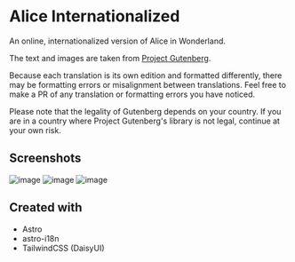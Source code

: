 # Alice Internationalized
An online, internationalized version of Alice in Wonderland.

The text and images are taken from [Project Gutenberg](https://www.gutenberg.org/).

Because each translation is its own edition and formatted differently, there may be formatting errors or misalignment between translations. Feel free to make a PR of any translation or formatting errors you have noticed.

Please note that the legality of Gutenberg depends on your country. If you are in a country where Project Gutenberg's library is not legal, continue at your own risk.

## Screenshots
![image](https://user-images.githubusercontent.com/95392008/213047956-2dc16489-8be1-4259-ad06-984c19c5d18d.png)
![image](https://user-images.githubusercontent.com/95392008/213048100-69f3c315-7e15-427f-ab0c-141fe175f8fc.png)
![image](https://user-images.githubusercontent.com/95392008/213048219-50b5ff14-68a9-461b-affd-17efe65e9465.png)

## Created with
- Astro
- astro-i18n
- TailwindCSS (DaisyUI)
